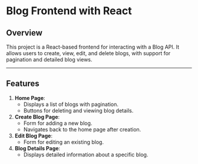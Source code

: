# Blog Frontend with React

## **Overview**
This project is a React-based frontend for interacting with a Blog API. It allows users to create, view, edit, and delete blogs, with support for pagination and detailed blog views.

---

## **Features**
1. **Home Page**:
   - Displays a list of blogs with pagination.
   - Buttons for deleting and viewing blog details.
2. **Create Blog Page**:
   - Form for adding a new blog.
   - Navigates back to the home page after creation.
3. **Edit Blog Page**:
   - Form for editing an existing blog.
4. **Blog Details Page**:
   - Displays detailed information about a specific blog.






